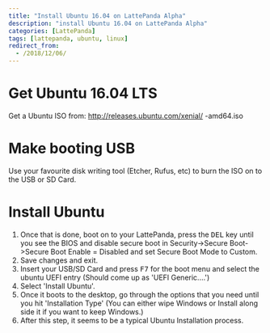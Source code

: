 ```yaml
---
title: "Install Ubuntu 16.04 on LattePanda Alpha"
description: "install Ubuntu 16.04 on LattePanda Alpha"
categories: [LattePanda]
tags: [lattepanda, ubuntu, linux]
redirect_from:
  - /2018/12/06/
---
```




# Get Ubuntu 16.04 LTS
Get a Ubuntu ISO from: http://releases.ubuntu.com/xenial/ -amd64.iso
# Make booting USB
Use your favourite disk writing tool (Etcher, Rufus, etc) to burn the ISO on to the USB or SD Card.
# Install Ubuntu 
1. Once that is done, boot on to your LattePanda, press the <kbd>DEL</kbd> key until you see the BIOS and disable secure boot in Security->Secure Boot->Secure Boot Enable = Disabled and set Secure Boot Mode to Custom.
2. Save changes and exit.
2. Insert your USB/SD Card and press <kbd>F7</kbd> for the boot menu and select the ubuntu UEFI entry (Should come up as 'UEFI Generic....')
3. Select 'Install Ubuntu'.
4. Once it boots to the desktop, go through the options that you need until you hit 'Installation Type' (You can either wipe Windows or Install along side it if you want to keep Windows.)
5. After this step, it seems to be a typical Ubuntu Installation process.
